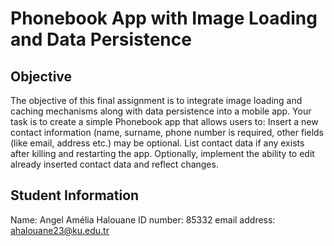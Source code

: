 # Phonebook App with Image Loading and Data Persistence

## Objective
The objective of this final assignment is to integrate image loading and caching mechanisms along with data persistence into a mobile app. Your task is to create a simple Phonebook app that allows users to:
Insert a new contact information (name, surname, phone number is required, other fields (like email, address etc.) may be optional.
List contact data if any exists after killing and restarting the app.
Optionally, implement the ability to edit already inserted contact data and reflect changes.

## Student Information

Name: Angel Amélia Halouane
ID number: 85332
email address: ahalouane23@ku.edu.tr